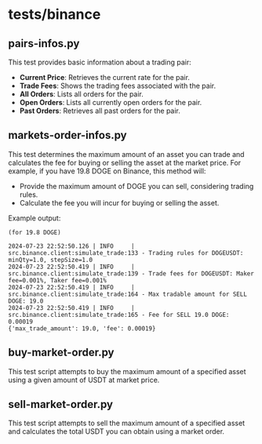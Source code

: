 # tests/binance

## pairs-infos.py

This test provides basic information about a trading pair:
- **Current Price**: Retrieves the current rate for the pair.
- **Trade Fees**: Shows the trading fees associated with the pair.
- **All Orders**: Lists all orders for the pair.
- **Open Orders**: Lists all currently open orders for the pair.
- **Past Orders**: Retrieves all past orders for the pair.

## markets-order-infos.py

This test determines the maximum amount of an asset you can trade and calculates the fee for buying or selling the asset at the market price. For example, if you have 19.8 DOGE on Binance, this method will:
- Provide the maximum amount of DOGE you can sell, considering trading rules.
- Calculate the fee you will incur for buying or selling the asset.

Example output:
```
(for 19.8 DOGE)

2024-07-23 22:52:50.126 | INFO     | src.binance.client:simulate_trade:133 - Trading rules for DOGEUSDT: minQty=1.0, stepSize=1.0
2024-07-23 22:52:50.419 | INFO     | src.binance.client:simulate_trade:139 - Trade fees for DOGEUSDT: Maker fee=0.001%, Taker fee=0.001%
2024-07-23 22:52:50.419 | INFO     | src.binance.client:simulate_trade:164 - Max tradable amount for SELL DOGE: 19.0
2024-07-23 22:52:50.419 | INFO     | src.binance.client:simulate_trade:165 - Fee for SELL 19.0 DOGE: 0.00019
{'max_trade_amount': 19.0, 'fee': 0.00019}
```

## buy-market-order.py

This test script attempts to buy the maximum amount of a specified asset using a given amount of USDT at market price.

## sell-market-order.py

This test script attempts to sell the maximum amount of a specified asset and calculates the total USDT you can obtain using a market order.